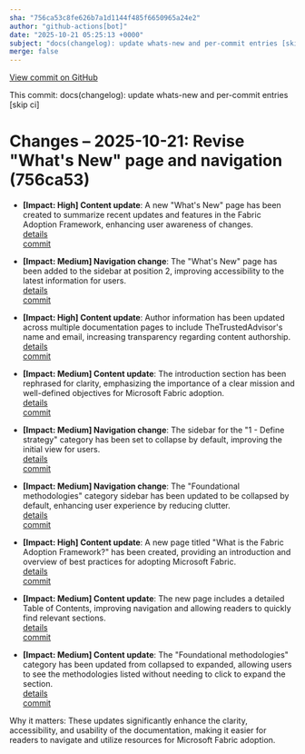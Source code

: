 ```yaml
---
sha: "756ca53c8fe626b7a1d1144f485f6650965a24e2"
author: "github-actions[bot]"
date: "2025-10-21 05:25:13 +0000"
subject: "docs(changelog): update whats-new and per-commit entries [skip ci]"
merge: false
---
```


[View commit on GitHub](https://github.com/TheTrustedAdvisor/FabricAdoptionFramework/commit/756ca53c8fe626b7a1d1144f485f6650965a24e2)

This commit: docs(changelog): update whats-new and per-commit entries [skip ci]

# Changes – 2025-10-21: Revise "What's New" page and navigation (756ca53)

- **[Impact: High] Content update**: A new "What's New" page has been created to summarize recent updates and features in the Fabric Adoption Framework, enhancing user awareness of changes.  
   [details](/docs/about/changes/2025-10-20-3d4bee22cb4ccb3bc540c45319bc4b7dae2a6b51.md)  
   [commit](https://github.com/TheTrustedAdvisor/FabricAdoptionFramework/commit/3d4bee22cb4ccb3bc540c45319bc4b7dae2a6b51)

- **[Impact: Medium] Navigation change**: The "What's New" page has been added to the sidebar at position 2, improving accessibility to the latest information for users.  
   [details](/docs/about/changes/2025-10-20-3d4bee22cb4ccb3bc540c45319bc4b7dae2a6b51.md)  
   [commit](https://github.com/TheTrustedAdvisor/FabricAdoptionFramework/commit/3d4bee22cb4ccb3bc540c45319bc4b7dae2a6b51)

- **[Impact: High] Content update**: Author information has been updated across multiple documentation pages to include TheTrustedAdvisor's name and email, increasing transparency regarding content authorship.  
   [details](/docs/about/changes/2025-10-20-3d4bee22cb4ccb3bc540c45319bc4b7dae2a6b51.md)  
   [commit](https://github.com/TheTrustedAdvisor/FabricAdoptionFramework/commit/3d4bee22cb4ccb3bc540c45319bc4b7dae2a6b51)

- **[Impact: Medium] Content update**: The introduction section has been rephrased for clarity, emphasizing the importance of a clear mission and well-defined objectives for Microsoft Fabric adoption.  
   [details](/docs/about/changes/2025-10-20-3d4bee22cb4ccb3bc540c45319bc4b7dae2a6b51.md)  
   [commit](https://github.com/TheTrustedAdvisor/FabricAdoptionFramework/commit/3d4bee22cb4ccb3bc540c45319bc4b7dae2a6b51)

- **[Impact: Medium] Navigation change**: The sidebar for the "1 - Define strategy" category has been set to collapse by default, improving the initial view for users.  
   [details](/docs/about/changes/2025-10-20-3d4bee22cb4ccb3bc540c45319bc4b7dae2a6b51.md)  
   [commit](https://github.com/TheTrustedAdvisor/FabricAdoptionFramework/commit/3d4bee22cb4ccb3bc540c45319bc4b7dae2a6b51)

- **[Impact: Medium] Navigation change**: The "Foundational methodologies" category sidebar has been updated to be collapsed by default, enhancing user experience by reducing clutter.  
   [details](/docs/about/changes/2025-10-20-3d4bee22cb4ccb3bc540c45319bc4b7dae2a6b51.md)  
   [commit](https://github.com/TheTrustedAdvisor/FabricAdoptionFramework/commit/3d4bee22cb4ccb3bc540c45319bc4b7dae2a6b51)

- **[Impact: High] Content update**: A new page titled "What is the Fabric Adoption Framework?" has been created, providing an introduction and overview of best practices for adopting Microsoft Fabric.  
   [details](/docs/about/changes/2025-10-20-3d4bee22cb4ccb3bc540c45319bc4b7dae2a6b51.md)  
   [commit](https://github.com/TheTrustedAdvisor/FabricAdoptionFramework/commit/3d4bee22cb4ccb3bc540c45319bc4b7dae2a6b51)

- **[Impact: Medium] Content update**: The new page includes a detailed Table of Contents, improving navigation and allowing readers to quickly find relevant sections.  
   [details](/docs/about/changes/2025-10-20-3d4bee22cb4ccb3bc540c45319bc4b7dae2a6b51.md)  
   [commit](https://github.com/TheTrustedAdvisor/FabricAdoptionFramework/commit/3d4bee22cb4ccb3bc540c45319bc4b7dae2a6b51)

- **[Impact: Medium] Content update**: The "Foundational methodologies" category has been updated from collapsed to expanded, allowing users to see the methodologies listed without needing to click to expand the section.  
   [details](/docs/about/changes/2025-10-20-3d4bee22cb4ccb3bc540c45319bc4b7dae2a6b51.md)  
   [commit](https://github.com/TheTrustedAdvisor/FabricAdoptionFramework/commit/3d4bee22cb4ccb3bc540c45319bc4b7dae2a6b51)

Why it matters: These updates significantly enhance the clarity, accessibility, and usability of the documentation, making it easier for readers to navigate and utilize resources for Microsoft Fabric adoption.
